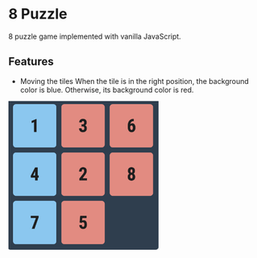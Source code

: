# 8 Puzzle

8 puzzle game implemented with vanilla JavaScript.

## Features

* Moving the tiles
When the tile is in the right position, the background color is blue. Otherwise, its background color is red.

<img src="images/color.png" width=300>
